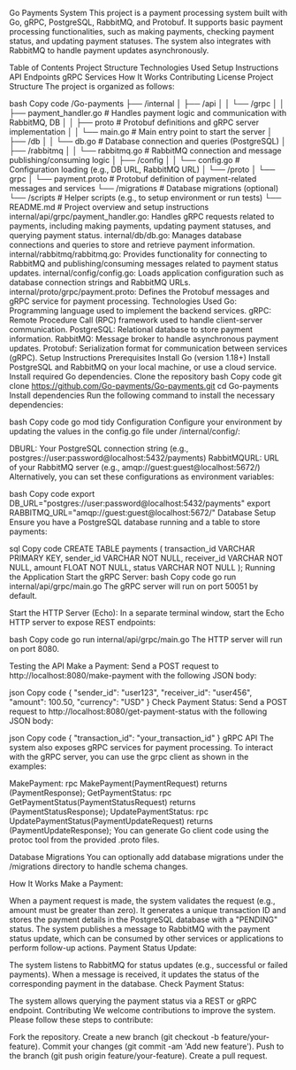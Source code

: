 Go Payments System
This project is a payment processing system built with Go, gRPC, PostgreSQL, RabbitMQ, and Protobuf. It supports basic payment processing functionalities, such as making payments, checking payment status, and updating payment statuses. The system also integrates with RabbitMQ to handle payment updates asynchronously.

Table of Contents
Project Structure
Technologies Used
Setup Instructions
API Endpoints
gRPC Services
How It Works
Contributing
License
Project Structure
The project is organized as follows:

bash
Copy code
/Go-payments
├── /internal
│   ├── /api
│   │   └── /grpc
│   │       ├── payment_handler.go        # Handles payment logic and communication with RabbitMQ, DB
│   │       ├── proto                     # Protobuf definitions and gRPC server implementation
│   │       └── main.go                   # Main entry point to start the server
│   ├── /db
│   │   └── db.go                        # Database connection and queries (PostgreSQL)
│   ├── /rabbitmq
│   │   └── rabbitmq.go                  # RabbitMQ connection and message publishing/consuming logic
│   ├── /config
│   │   └── config.go                    # Configuration loading (e.g., DB URL, RabbitMQ URL)
│   └── /proto
│       └── grpc
│           └── payment.proto            # Protobuf definition of payment-related messages and services
└── /migrations                           # Database migrations (optional)
└── /scripts                              # Helper scripts (e.g., to setup environment or run tests)
└── README.md                            # Project overview and setup instructions
internal/api/grpc/payment_handler.go: Handles gRPC requests related to payments, including making payments, updating payment statuses, and querying payment status.
internal/db/db.go: Manages database connections and queries to store and retrieve payment information.
internal/rabbitmq/rabbitmq.go: Provides functionality for connecting to RabbitMQ and publishing/consuming messages related to payment status updates.
internal/config/config.go: Loads application configuration such as database connection strings and RabbitMQ URLs.
internal/proto/grpc/payment.proto: Defines the Protobuf messages and gRPC service for payment processing.
Technologies Used
Go: Programming language used to implement the backend services.
gRPC: Remote Procedure Call (RPC) framework used to handle client-server communication.
PostgreSQL: Relational database to store payment information.
RabbitMQ: Message broker to handle asynchronous payment updates.
Protobuf: Serialization format for communication between services (gRPC).
Setup Instructions
Prerequisites
Install Go (version 1.18+)
Install PostgreSQL and RabbitMQ on your local machine, or use a cloud service.
Install required Go dependencies.
Clone the repository
bash
Copy code
git clone https://github.com/Go-payments/Go-payments.git
cd Go-payments
Install dependencies
Run the following command to install the necessary dependencies:

bash
Copy code
go mod tidy
Configuration
Configure your environment by updating the values in the config.go file under /internal/config/:

DBURL: Your PostgreSQL connection string (e.g., postgres://user:password@localhost:5432/payments)
RabbitMQURL: URL of your RabbitMQ server (e.g., amqp://guest:guest@localhost:5672/)
Alternatively, you can set these configurations as environment variables:

bash
Copy code
export DB_URL="postgres://user:password@localhost:5432/payments"
export RABBITMQ_URL="amqp://guest:guest@localhost:5672/"
Database Setup
Ensure you have a PostgreSQL database running and a table to store payments:

sql
Copy code
CREATE TABLE payments (
    transaction_id VARCHAR PRIMARY KEY,
    sender_id VARCHAR NOT NULL,
    receiver_id VARCHAR NOT NULL,
    amount FLOAT NOT NULL,
    status VARCHAR NOT NULL
);
Running the Application
Start the gRPC Server:
bash
Copy code
go run internal/api/grpc/main.go
The gRPC server will run on port 50051 by default.

Start the HTTP Server (Echo):
In a separate terminal window, start the Echo HTTP server to expose REST endpoints:

bash
Copy code
go run internal/api/grpc/main.go
The HTTP server will run on port 8080.

Testing the API
Make a Payment:
Send a POST request to http://localhost:8080/make-payment with the following JSON body:

json
Copy code
{
  "sender_id": "user123",
  "receiver_id": "user456",
  "amount": 100.50,
  "currency": "USD"
}
Check Payment Status:
Send a POST request to http://localhost:8080/get-payment-status with the following JSON body:

json
Copy code
{
  "transaction_id": "your_transaction_id"
}
gRPC API
The system also exposes gRPC services for payment processing. To interact with the gRPC server, you can use the grpc client as shown in the examples:

MakePayment: rpc MakePayment(PaymentRequest) returns (PaymentResponse);
GetPaymentStatus: rpc GetPaymentStatus(PaymentStatusRequest) returns (PaymentStatusResponse);
UpdatePaymentStatus: rpc UpdatePaymentStatus(PaymentUpdateRequest) returns (PaymentUpdateResponse);
You can generate Go client code using the protoc tool from the provided .proto files.

Database Migrations
You can optionally add database migrations under the /migrations directory to handle schema changes.

How It Works
Make a Payment:

When a payment request is made, the system validates the request (e.g., amount must be greater than zero).
It generates a unique transaction ID and stores the payment details in the PostgreSQL database with a "PENDING" status.
The system publishes a message to RabbitMQ with the payment status update, which can be consumed by other services or applications to perform follow-up actions.
Payment Status Update:

The system listens to RabbitMQ for status updates (e.g., successful or failed payments).
When a message is received, it updates the status of the corresponding payment in the database.
Check Payment Status:

The system allows querying the payment status via a REST or gRPC endpoint.
Contributing
We welcome contributions to improve the system. Please follow these steps to contribute:

Fork the repository.
Create a new branch (git checkout -b feature/your-feature).
Commit your changes (git commit -am 'Add new feature').
Push to the branch (git push origin feature/your-feature).
Create a pull request.
